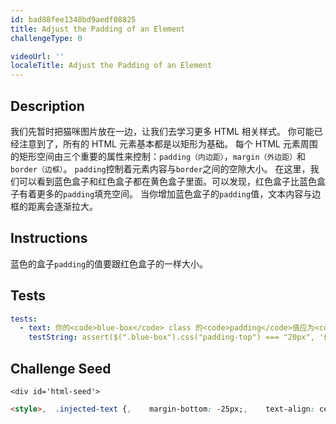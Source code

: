 ```yaml
---
id: bad88fee1348bd9aedf08825
title: Adjust the Padding of an Element
challengeType: 0

videoUrl: ''
localeTitle: Adjust the Padding of an Element
---
```


## Description
<section id='description'>
我们先暂时把猫咪图片放在一边，让我们去学习更多 HTML 相关样式。
你可能已经注意到了，所有的 HTML 元素基本都是以矩形为基础。
每个 HTML 元素周围的矩形空间由三个重要的属性来控制：<code>padding（内边距）</code>，<code>margin（外边距）</code>和<code>border（边框）</code>。
<code>padding</code>控制着元素内容与<code>border</code>之间的空隙大小。
在这里，我们可以看到蓝色盒子和红色盒子都在黄色盒子里面。可以发现，红色盒子比蓝色盒子有着更多的<code>padding</code>填充空间。
当你增加蓝色盒子的<code>padding</code>值，文本内容与边框的距离会逐渐拉大。
</section>

## Instructions
<section id='instructions'>
蓝色的盒子<code>padding</code>的值要跟红色盒子的一样大小。
</section>

## Tests
<section id='tests'>

```yml
tests:
  - text: 你的<code>blue-box</code> class 的<code>padding</code>值应为<code>20px</code>。
    testString: assert($(".blue-box").css("padding-top") === "20px", '你的<code>blue-box</code> class 的<code>padding</code>值应为<code>20px</code>。');

```

</section>

## Challenge Seed
<section id='challengeSeed'>

    <div id='html-seed'>
```html
<style>,  .injected-text {,    margin-bottom: -25px;,    text-align: center;,  },,  .box {,    border-style: solid;,    border-color: black;,    border-width: 5px;,    text-align: center;,  },,  .yellow-box {,    background-color: yellow;,    padding: 10px;,  },  ,  .red-box {,    background-color: crimson;,    color: #fff;,    padding: 20px;,  },,  .blue-box {,    background-color: blue;,    color: #fff;,    padding: 10px;,  },</style>,<h5 class="injected-text">margin</h5>,,<div class="box yellow-box">,  <h5 class="box red-box">padding</h5>,  <h5 class="box blue-box">padding</h5>,</div>
```





</div>





</section>

              